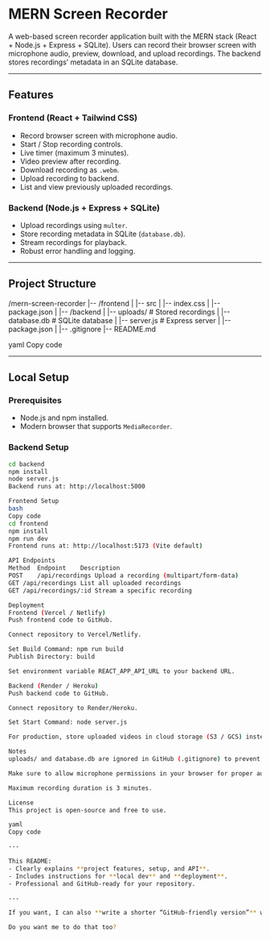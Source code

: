 # MERN Screen Recorder

A web-based screen recorder application built with the MERN stack (React + Node.js + Express + SQLite). Users can record their browser screen with microphone audio, preview, download, and upload recordings. The backend stores recordings’ metadata in an SQLite database.

---

## Features

### Frontend (React + Tailwind CSS)
- Record browser screen with microphone audio.
- Start / Stop recording controls.
- Live timer (maximum 3 minutes).
- Video preview after recording.
- Download recording as `.webm`.
- Upload recording to backend.
- List and view previously uploaded recordings.

### Backend (Node.js + Express + SQLite)
- Upload recordings using `multer`.
- Store recording metadata in SQLite (`database.db`).
- Stream recordings for playback.
- Robust error handling and logging.

---

## Project Structure

/mern-screen-recorder
|-- /frontend
| |-- src
| |-- index.css
| |-- package.json
|
|-- /backend
| |-- uploads/ # Stored recordings
| |-- database.db # SQLite database
| |-- server.js # Express server
| |-- package.json
|
|-- .gitignore
|-- README.md

yaml
Copy code

---

## Local Setup

### Prerequisites
- Node.js and npm installed.
- Modern browser that supports `MediaRecorder`.

### Backend Setup

```bash
cd backend
npm install
node server.js
Backend runs at: http://localhost:5000

Frontend Setup
bash
Copy code
cd frontend
npm install
npm run dev
Frontend runs at: http://localhost:5173 (Vite default)

API Endpoints
Method	Endpoint	Description
POST	/api/recordings	Upload a recording (multipart/form-data)
GET	/api/recordings	List all uploaded recordings
GET	/api/recordings/:id	Stream a specific recording

Deployment
Frontend (Vercel / Netlify)
Push frontend code to GitHub.

Connect repository to Vercel/Netlify.

Set Build Command: npm run build
Publish Directory: build

Set environment variable REACT_APP_API_URL to your backend URL.

Backend (Render / Heroku)
Push backend code to GitHub.

Connect repository to Render/Heroku.

Set Start Command: node server.js

For production, store uploaded videos in cloud storage (S3 / GCS) instead of local uploads/.

Notes
uploads/ and database.db are ignored in GitHub (.gitignore) to prevent large files from being uploaded.

Make sure to allow microphone permissions in your browser for proper audio recording.

Maximum recording duration is 3 minutes.

License
This project is open-source and free to use.

yaml
Copy code

---

This README:  
- Clearly explains **project features, setup, and API**.  
- Includes instructions for **local dev** and **deployment**.  
- Professional and GitHub-ready for your repository.  

---

If you want, I can also **write a shorter “GitHub-friendly version”** with badges, demo link placeholder, and quick start instructions — perfect for showing off your project in your portfolio.  

Do you want me to do that too?
